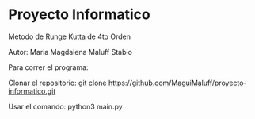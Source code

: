 # Proyecto Informatico
Metodo de Runge Kutta de 4to Orden

Autor: Maria Magdalena Maluff Stabio

Para correr el programa:

Clonar el repositorio: git clone https://github.com/MaguiMaluff/proyecto-informatico.git

Usar el comando: python3 main.py